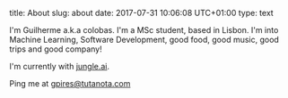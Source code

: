title: About
slug: about
date: 2017-07-31 10:06:08 UTC+01:00
type: text

I'm Guilherme a.k.a colobas. I'm a MSc student, based in Lisbon. I'm into
Machine Learning, Software Development, good food, good music, good trips and
good company!

I'm currently with [jungle.ai](http://jungle.ai).

Ping me at [gpires@tutanota.com](mailto:gpires@tutanota.com)
